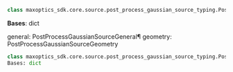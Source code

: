 

```py
class maxoptics_sdk.core.source.post_process_gaussian_source_typing.PostProcessGaussianSource(*args, **kwargs)
```

__Bases__: dict

general: PostProcessGaussianSourceGeneral¶
geometry: PostProcessGaussianSourceGeometry

```py
class maxoptics_sdk.core.source.post_process_gaussian_source_typing.PostProcessGaussianSourceGeneral(*args, **kwargs)¶
Bases: dict